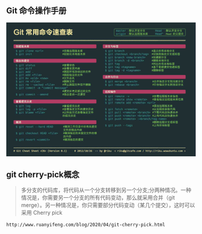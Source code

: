 ## Git 命令操作手册
![使用手册](./images/git_use.png)

## git cherry-pick概念
>多分支的代码库，将代码从一个分支转移到另一个分支;分两种情况。一种情况是，你需要另一个分支的所有代码变动，那么就采用合并（git merge）。另一种情况是，你只需要部分代码变动（某几个提交），这时可以采用 Cherry pick

```
http://www.ruanyifeng.com/blog/2020/04/git-cherry-pick.html
```